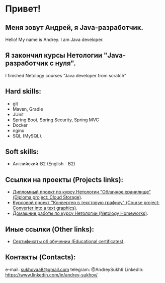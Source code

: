 # Привет! 

## Меня зовут Андрей, я Java-разработчик. 
Hello! My name is Andrey. I am Java developer.

## Я закончил курсы Нетологии "Java-разработчик с нуля".
I finished Netology courses "Java developer from scratch"

## Hard skills:
- git
- Maven, Gradle
- JUnit
- Spring Boot, Spring Security, Spring MVC
- Docker
- nginx
- SQL (MySQL).

## Soft skills:
- Английский-B2 (English - B2)

## Ссылки на проекты (Projects links):
- [Дипломный проект по курсу Нетологии "Облачное хранилище" (Diploma project: Cloud Storage)](https://github.com/AASukhov/Netology_Diploma_Project).
- [Курсовой проект "Конвертер в текстовую графику" (Course project: Converter into a text graphics)](https://github.com/AASukhov/Course_project).
- [Домашние работы по курсу Нетологии (Netology Homeworks)](https://github.com/AASukhov/Portfolio).

## Иные ссылки (Other links):
- [Сертификаты об обучении (Educational certificates)](https://github.com/AASukhov/Certificates).

## Контакты (Contacts):
e-mail: sukhovaa8@gmail.com
telegram: @AndreySukh9
LinkedIn: https://www.linkedin.com/in/andrey-sukhov/




